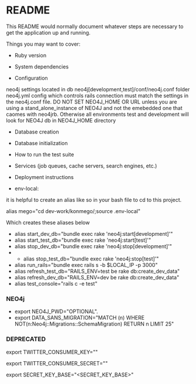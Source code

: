 # README

This README would normally document whatever steps are necessary to get the
application up and running.

Things you may want to cover:

* Ruby version

* System dependencies

* Configuration

neo4j settings located in db neo4j[development,test]/conf/neo4j.conf folder
neo4j.yml config which controls rails connection must match the settings in the
neo4j.conf file.
DO NOT SET NEO4J_HOME OR URL unless you are using a stand_alone_instance of
NEO4J and not the emebedded one that caomes with neo4jrb. Otherwise all
environments test and development will look for NEO4J db in NEO4J_HOME directory
* Database creation

* Database initialization

* How to run the test suite

* Services (job queues, cache servers, search engines, etc.)

* Deployment instructions

* env-local:

it is helpful to create an alias like so in your bash file to cd to this project.

alias mego="cd dev-work/konmego/;source .env-local" 

Which creates these aliases below  

* alias start_dev_db="bundle exec rake 'neo4j:start[development]'"
* alias start_test_db="bundle exec rake 'neo4j:start[test]'"
* alias stop_dev_db="bundle exec rake 'neo4j:stop[development]'"
* * alias stop_test_db="bundle exec rake 'neo4j:stop[test]'" 
* alias run_rails="bundle exec rails s -b $LOCAL_IP -p 3000" 
* alias refresh_test_db="RAILS_ENV=test be rake db:create_dev_data" 
* alias refresh_dev_db="RAILS_ENV=dev be rake db:create_dev_data"
* alias test_console="rails c -e test" 



### NEO4j

* export NEO4J_PWD="OPTIONAL". 
* export DATA_SANS_MIGRATION="MATCH (n) WHERE
NOT(n:Neo4j::Migrations::SchemaMigration) RETURN n LIMIT 25" 

### DEPRECATED
export TWITTER_CONSUMER_KEY="<KEY>" 
  
export TWITTER_CONSUMER_SECRET="<SECRET>"
  
export SECRET_KEY_BASE="<SECRET_KEY_BASE>" 

